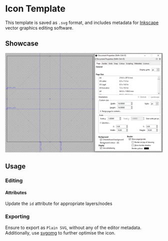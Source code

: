 # Icon Template

This template is saved as `.svg` format, and includes metadata for [Inkscape](https://inkscape.org/) vector graphics editing software.

## Showcase

![icon](./.assets/showcase.png)

## Usage

### Editing

#### Attributes

Update the `id` attribute for appropriate layers/nodes

### Exporting

Ensure to export as `Plain SVG`, without any of the editor metadata. Additionally, use [svgomg](https://jakearchibald.github.io/svgomg/) to further optimise the icon.
